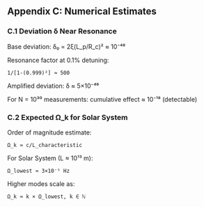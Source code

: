 ## **Appendix C: Numerical Estimates**

### **C.1 Deviation δ Near Resonance**

Base deviation: δ₀ = 2ξ(L_p/R_c)² ≈ 10⁻⁴⁸

Resonance factor at 0.1% detuning:
```
1/[1-(0.999)²] ≈ 500
```

Amplified deviation: δ ≈ 5×10⁻⁴⁶

For N = 10³⁰ measurements: cumulative effect ≈ 10⁻¹⁸ (detectable)

### **C.2 Expected Ω_k for Solar System**

Order of magnitude estimate:
```
Ω_k ≈ c/L_characteristic
```

For Solar System (L ≈ 10¹³ m):
```
Ω_lowest ≈ 3×10⁻⁵ Hz
```

Higher modes scale as:
```
Ω_k ≈ k × Ω_lowest, k ∈ ℕ
```
